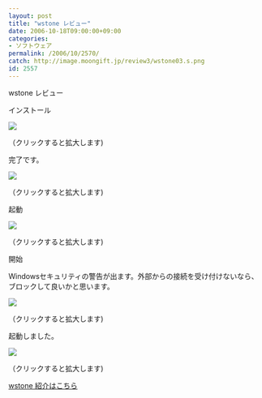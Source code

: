 ```yaml
---
layout: post
title: "wstone レビュー"
date: 2006-10-18T09:00:00+09:00
categories:
- ソフトウェア
permalink: /2006/10/2570/
catch: http://image.moongift.jp/review3/wstone03.s.png
id: 2557
---
```

wstone レビュー  
<!--more-->

インストール

  

[![](http://image.moongift.jp/review3/wstone01.s.png)](http://image.moongift.jp/review3/wstone01.png)  
  
（クリックすると拡大します)

  

完了です。

  

[![](http://image.moongift.jp/review3/wstone02.s.png)](http://image.moongift.jp/review3/wstone02.png)  
  
（クリックすると拡大します)

  

起動

  

[![](http://image.moongift.jp/review3/wstone03.s.png)](http://image.moongift.jp/review3/wstone03.png)  
  
（クリックすると拡大します)

  

開始

  

Windowsセキュリティの警告が出ます。外部からの接続を受け付けないなら、ブロックして良いかと思います。

  

[![](http://image.moongift.jp/review3/wstone04.s.png)](http://image.moongift.jp/review3/wstone04.png)  
  
（クリックすると拡大します)

  

起動しました。

  

[![](http://image.moongift.jp/review3/wstone05.s.png)](http://image.moongift.jp/review3/wstone05.png)  
  
（クリックすると拡大します)

  

[wstone 紹介はこちら](http://oss.moongift.jp/intro/i-2569.html)

